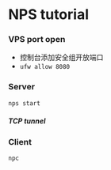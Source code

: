# NPS tutorial

### VPS port open

* 控制台添加安全组开放端口
* `ufw allow 8080`



### Server

```bash
nps start
```

##### TCP tunnel



### Client

```bash
npc 
```





